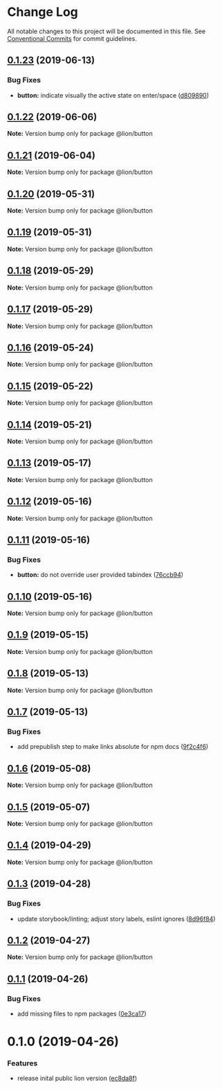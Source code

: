 # Change Log

All notable changes to this project will be documented in this file.
See [Conventional Commits](https://conventionalcommits.org) for commit guidelines.

## [0.1.23](https://github.com/ing-bank/lion/compare/@lion/button@0.1.22...@lion/button@0.1.23) (2019-06-13)


### Bug Fixes

* **button:** indicate visually the active state on enter/space ([d809890](https://github.com/ing-bank/lion/commit/d809890))





## [0.1.22](https://github.com/ing-bank/lion/compare/@lion/button@0.1.21...@lion/button@0.1.22) (2019-06-06)

**Note:** Version bump only for package @lion/button





## [0.1.21](https://github.com/ing-bank/lion/compare/@lion/button@0.1.20...@lion/button@0.1.21) (2019-06-04)

**Note:** Version bump only for package @lion/button





## [0.1.20](https://github.com/ing-bank/lion/compare/@lion/button@0.1.19...@lion/button@0.1.20) (2019-05-31)

**Note:** Version bump only for package @lion/button





## [0.1.19](https://github.com/ing-bank/lion/compare/@lion/button@0.1.18...@lion/button@0.1.19) (2019-05-31)

**Note:** Version bump only for package @lion/button





## [0.1.18](https://github.com/ing-bank/lion/compare/@lion/button@0.1.17...@lion/button@0.1.18) (2019-05-29)

**Note:** Version bump only for package @lion/button





## [0.1.17](https://github.com/ing-bank/lion/compare/@lion/button@0.1.16...@lion/button@0.1.17) (2019-05-29)

**Note:** Version bump only for package @lion/button





## [0.1.16](https://github.com/ing-bank/lion/compare/@lion/button@0.1.15...@lion/button@0.1.16) (2019-05-24)

**Note:** Version bump only for package @lion/button





## [0.1.15](https://github.com/ing-bank/lion/compare/@lion/button@0.1.14...@lion/button@0.1.15) (2019-05-22)

**Note:** Version bump only for package @lion/button





## [0.1.14](https://github.com/ing-bank/lion/compare/@lion/button@0.1.13...@lion/button@0.1.14) (2019-05-21)

**Note:** Version bump only for package @lion/button





## [0.1.13](https://github.com/ing-bank/lion/compare/@lion/button@0.1.12...@lion/button@0.1.13) (2019-05-17)

**Note:** Version bump only for package @lion/button





## [0.1.12](https://github.com/ing-bank/lion/compare/@lion/button@0.1.11...@lion/button@0.1.12) (2019-05-16)

**Note:** Version bump only for package @lion/button





## [0.1.11](https://github.com/ing-bank/lion/compare/@lion/button@0.1.10...@lion/button@0.1.11) (2019-05-16)


### Bug Fixes

* **button:** do not override user provided tabindex ([76ccb94](https://github.com/ing-bank/lion/commit/76ccb94))





## [0.1.10](https://github.com/ing-bank/lion/compare/@lion/button@0.1.9...@lion/button@0.1.10) (2019-05-16)

**Note:** Version bump only for package @lion/button





## [0.1.9](https://github.com/ing-bank/lion/compare/@lion/button@0.1.8...@lion/button@0.1.9) (2019-05-15)

**Note:** Version bump only for package @lion/button





## [0.1.8](https://github.com/ing-bank/lion/compare/@lion/button@0.1.7...@lion/button@0.1.8) (2019-05-13)

**Note:** Version bump only for package @lion/button





## [0.1.7](https://github.com/ing-bank/lion/compare/@lion/button@0.1.6...@lion/button@0.1.7) (2019-05-13)


### Bug Fixes

* add prepublish step to make links absolute for npm docs ([9f2c4f6](https://github.com/ing-bank/lion/commit/9f2c4f6))





## [0.1.6](https://github.com/ing-bank/lion/compare/@lion/button@0.1.5...@lion/button@0.1.6) (2019-05-08)

**Note:** Version bump only for package @lion/button





## [0.1.5](https://github.com/ing-bank/lion/compare/@lion/button@0.1.4...@lion/button@0.1.5) (2019-05-07)

**Note:** Version bump only for package @lion/button





## [0.1.4](https://github.com/ing-bank/lion/compare/@lion/button@0.1.3...@lion/button@0.1.4) (2019-04-29)

**Note:** Version bump only for package @lion/button





## [0.1.3](https://github.com/ing-bank/lion/compare/@lion/button@0.1.2...@lion/button@0.1.3) (2019-04-28)


### Bug Fixes

* update storybook/linting; adjust story labels, eslint ignores ([8d96f84](https://github.com/ing-bank/lion/commit/8d96f84))





## [0.1.2](https://github.com/ing-bank/lion/compare/@lion/button@0.1.1...@lion/button@0.1.2) (2019-04-27)

**Note:** Version bump only for package @lion/button





## [0.1.1](https://github.com/ing-bank/lion/compare/@lion/button@0.1.0...@lion/button@0.1.1) (2019-04-26)


### Bug Fixes

* add missing files to npm packages ([0e3ca17](https://github.com/ing-bank/lion/commit/0e3ca17))





# 0.1.0 (2019-04-26)


### Features

* release inital public lion version ([ec8da8f](https://github.com/ing-bank/lion/commit/ec8da8f))
